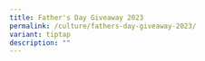 ```yaml
---
title: Father's Day Giveaway 2023
permalink: /culture/fathers-day-giveaway-2023/
variant: tiptap
description: ""
---
```

